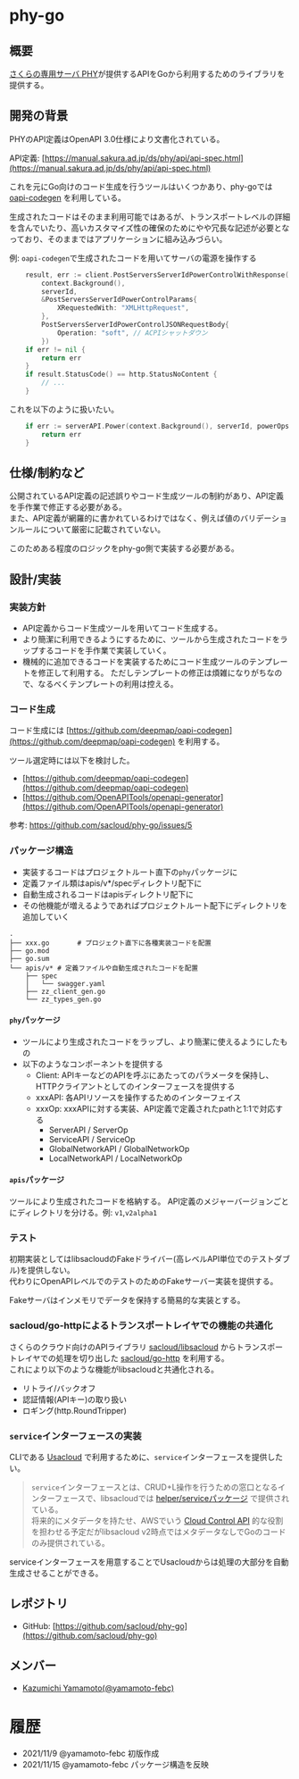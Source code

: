 # phy-go

## 概要

[さくらの専用サーバ PHY](https://server.sakura.ad.jp)が提供するAPIをGoから利用するためのライブラリを提供する。

## 開発の背景

PHYのAPI定義はOpenAPI 3.0仕様により文書化されている。

API定義: [https://manual.sakura.ad.jp/ds/phy/api/api-spec.html](https://manual.sakura.ad.jp/ds/phy/api/api-spec.html)

これを元にGo向けのコード生成を行うツールはいくつかあり、phy-goでは [oapi-codegen](https://github.com/deepmap/oapi-codegen) を利用している。

生成されたコードはそのまま利用可能ではあるが、トランスポートレベルの詳細を含んでいたり、高いカスタマイズ性の確保のためにやや冗長な記述が必要となっており、そのままではアプリケーションに組み込みづらい。

例: `oapi-codegen`で生成されたコードを用いてサーバの電源を操作する

```go
	result, err := client.PostServersServerIdPowerControlWithResponse(
		context.Background(),
		serverId,
		&PostServersServerIdPowerControlParams{
			XRequestedWith: "XMLHttpRequest",
		},
		PostServersServerIdPowerControlJSONRequestBody{
			Operation: "soft", // ACPIシャットダウン
		})
	if err != nil {
		return err
	}
	if result.StatusCode() == http.StatusNoContent {
		// ...
	}
```

これを以下のように扱いたい。

```go
	if err := serverAPI.Power(context.Background(), serverId, powerOps.Soft); err != nil {
		return err
	}
```

## 仕様/制約など

公開されているAPI定義の記述誤りやコード生成ツールの制約があり、API定義を手作業で修正する必要がある。  
また、API定義が網羅的に書かれているわけではなく、例えば値のバリデーションルールについて厳密に記載されていない。  

このためある程度のロジックをphy-go側で実装する必要がある。

## 設計/実装

### 実装方針

- API定義からコード生成ツールを用いてコード生成する。
- より簡潔に利用できるようにするために、ツールから生成されたコードをラップするコードを手作業で実装していく。
- 機械的に追加できるコードを実装するためにコード生成ツールのテンプレートを修正して利用する。
  ただしテンプレートの修正は煩雑になりがちなので、なるべくテンプレートの利用は控える。

### コード生成

コード生成には [https://github.com/deepmap/oapi-codegen](https://github.com/deepmap/oapi-codegen) を利用する。

ツール選定時には以下を検討した。

- [https://github.com/deepmap/oapi-codegen](https://github.com/deepmap/oapi-codegen)
- [https://github.com/OpenAPITools/openapi-generator](https://github.com/OpenAPITools/openapi-generator)

参考: https://github.com/sacloud/phy-go/issues/5

### パッケージ構造

- 実装するコードはプロジェクトルート直下の`phy`パッケージに
- 定義ファイル類はapis/v*/specディレクトリ配下に
- 自動生成されるコードはapisディレクトリ配下に
- その他機能が増えるようであればプロジェクトルート配下にディレクトリを追加していく

```
.
├── xxx.go       # プロジェクト直下に各種実装コードを配置
├── go.mod
├── go.sum
└── apis/v* # 定義ファイルや自動生成されたコードを配置
    ├── spec
    │   └── swagger.yaml
    ├── zz_client_gen.go
    └── zz_types_gen.go
```

#### `phy`パッケージ

- ツールにより生成されたコードをラップし、より簡潔に使えるようにしたもの
- 以下のようなコンポーネントを提供する
  - Client: APIキーなどのAPIを呼ぶにあたってのパラメータを保持し、HTTPクライアントとしてのインターフェースを提供する
  - xxxAPI: 各APIリソースを操作するためのインターフェイス
  - xxxOp: xxxAPIに対する実装、API定義で定義されたpathと1:1で対応する
    - ServerAPI / ServerOp
    - ServiceAPI / ServiceOp
    - GlobalNetworkAPI / GlobalNetworkOp
    - LocalNetworkAPI / LocalNetworkOp

#### `apis`パッケージ

ツールにより生成されたコードを格納する。
API定義のメジャーバージョンごとにディレクトリを分ける。例: `v1`,`v2alpha1`

### テスト

初期実装としてはlibsacloudのFakeドライバー(高レベルAPI単位でのテストダブル)を提供しない。  
代わりにOpenAPIレベルでのテストのためのFakeサーバー実装を提供する。

Fakeサーバはインメモリでデータを保持する簡易的な実装とする。

### sacloud/go-httpによるトランスポートレイヤでの機能の共通化

さくらのクラウド向けのAPIライブラリ [sacloud/libsacloud](https://github.com/sacloud/libsacloud) からトランスポートレイヤでの処理を切り出した [sacloud/go-http](https://github.com/sacloud/go-http) を利用する。  
これにより以下のような機能がlibsacloudと共通化される。

- リトライ/バックオフ
- 認証情報(APIキー)の取り扱い
- ロギング(http.RoundTripper)

### `service`インターフェースの実装

CLIである [Usacloud](https://github.com/sacloud/usacloud) で利用するために、`service`インターフェースを提供したい。

> `service`インターフェースとは、CRUD+L操作を行うための窓口となるインターフェースで、libsacloudでは [helper/serviceパッケージ](https://pkg.go.dev/github.com/sacloud/libsacloud/v2@v2.27.1/helper/service) で提供されている。  
> 将来的にメタデータを持たせ、AWSでいう [Cloud Control API](https://aws.amazon.com/jp/cloudcontrolapi/) 的な役割を担わせる予定だがlibsacloud v2時点ではメタデータなしでGoのコードのみ提供されている。

serviceインターフェースを用意することでUsacloudからは処理の大部分を自動生成させることができる。

## レポジトリ

 - GitHub: [https://github.com/sacloud/phy-go](https://github.com/sacloud/phy-go)

## メンバー

- [Kazumichi Yamamoto(@yamamoto-febc)](https://github.com/yamamoto-febc)

# 履歴

- 2021/11/9 @yamamoto-febc 初版作成
- 2021/11/15 @yamamoto-febc パッケージ構造を反映

